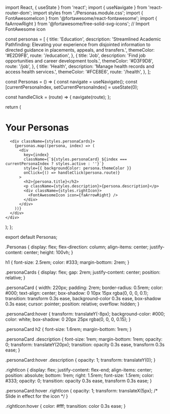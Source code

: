 import React, { useState } from 'react';
import { useNavigate } from 'react-router-dom';
import styles from './Personas.module.css';
import { FontAwesomeIcon } from '@fortawesome/react-fontawesome';
import { faArrowRight } from '@fortawesome/free-solid-svg-icons'; // Import FontAwesome icon

const personas = [
  {
    title: 'Education',
    description: 'Streamlined Academic Pathfinding: Elevating your experience from disjointed information to directed guidance in placements, appeals, and transfers.',
    themeColor: '#E2D9FB',
    route: '/education',
  },
  {
    title: 'Job',
    description: 'Find job opportunities and career development tools.',
    themeColor: '#D3F9D8',
    route: '/job',
  },
  {
    title: 'Health',
    description: 'Manage health records and access health services.',
    themeColor: '#FCE8E6',
    route: '/health',
  },
];

const Personas = () => {
  const navigate = useNavigate();
  const [currentPersonaIndex, setCurrentPersonaIndex] = useState(0);

  const handleClick = (route) => {
    navigate(route);
  };

  return (
    <div className={styles.Personas}>
      <h1>Your Personas</h1>

      <div className={styles.personaCards}>
        {personas.map((persona, index) => (
          <div
            key={index}
            className={`${styles.personaCard} ${index === currentPersonaIndex ? styles.active : ''}`}
            style={{ backgroundColor: persona.themeColor }}
            onClick={() => handleClick(persona.route)}
          >
            <h2>{persona.title}</h2>
            <p className={styles.description}>{persona.description}</p>
            <div className={styles.rightIcon}>
              <FontAwesomeIcon icon={faArrowRight} />
            </div>
          </div>
        ))}
      </div>
    </div>
  );
};

export default Personas;




.Personas {
  display: flex;
  flex-direction: column;
  align-items: center;
  justify-content: center;
  height: 100vh;
}

h1 {
  font-size: 2.5rem;
  color: #333;
  margin-bottom: 2rem;
}

.personaCards {
  display: flex;
  gap: 2rem;
  justify-content: center;
  position: relative;
}

.personaCard {
  width: 220px;
  padding: 2rem;
  border-radius: 0.5rem;
  color: #000;
  text-align: center;
  box-shadow: 0 10px 15px rgba(0, 0, 0, 0.1);
  transition: transform 0.3s ease, background-color 0.3s ease, box-shadow 0.3s ease;
  cursor: pointer;
  position: relative;
  overflow: hidden;
}

.personaCard:hover {
  transform: translateY(-8px);
  background-color: #000;
  color: white;
  box-shadow: 0 20px 25px rgba(0, 0, 0, 0.15);
}

.personaCard h2 {
  font-size: 1.6rem;
  margin-bottom: 1rem;
}

.personaCard .description {
  font-size: 1rem;
  margin-bottom: 1rem;
  opacity: 0;
  transform: translateY(20px);
  transition: opacity 0.3s ease, transform 0.3s ease;
}

.personaCard:hover .description {
  opacity: 1;
  transform: translateY(0);
}

.rightIcon {
  display: flex;
  justify-content: flex-end;
  align-items: center;
  position: absolute;
  bottom: 1rem;
  right: 1.5rem;
  font-size: 1.5rem;
  color: #333;
  opacity: 0;
  transition: opacity 0.3s ease, transform 0.3s ease;
}

.personaCard:hover .rightIcon {
  opacity: 1;
  transform: translateX(5px); /* Slide in effect for the icon */
}

.rightIcon:hover {
  color: #fff;
  transition: color 0.3s ease;
}
